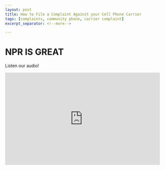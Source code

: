 ```yaml
---
layout: post
title: How to File a Complaint Against your Cell Phone Carrier
tags: [complaints, community phone, carrier complaint]
excerpt_separator: <!--more-->

---
```


# NPR IS GREAT
<!--more-->

Listen our audio!

<iframe width="100%" height="300" scrolling="no" frameborder="no" allow="autoplay" src="https://w.soundcloud.com/player/?url=https%3A//api.soundcloud.com/tracks/486365373&color=%23ff5500&auto_play=false&hide_related=false&show_comments=true&show_user=true&show_reposts=false&show_teaser=true&visual=true"></iframe>
